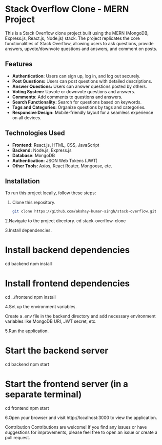 # Stack Overflow Clone - MERN Project

This is a Stack Overflow clone project built using the MERN (MongoDB, Express.js, React.js, Node.js) stack. The project replicates the core functionalities of Stack Overflow, allowing users to ask questions, provide answers, upvote/downvote questions and answers, and comment on posts.

## Features

- **Authentication:** Users can sign up, log in, and log out securely.
- **Post Questions:** Users can post questions with detailed descriptions.
- **Answer Questions:** Users can answer questions posted by others.
- **Voting System:** Upvote or downvote questions and answers.
- **Comments:** Add comments to questions and answers.
- **Search Functionality:** Search for questions based on keywords.
- **Tags and Categories:** Organize questions by tags and categories.
- **Responsive Design:** Mobile-friendly layout for a seamless experience on all devices.

## Technologies Used

- **Frontend:** React.js, HTML, CSS, JavaScript
- **Backend:** Node.js, Express.js
- **Database:** MongoDB
- **Authentication:** JSON Web Tokens (JWT)
- **Other Tools:** Axios, React Router, Mongoose, etc.

## Installation

To run this project locally, follow these steps:

1. Clone this repository.
   ```bash
   git clone https://github.com/akshay-kumar-singh/stack-overflow.git

2.Navigate to the project directory.
cd stack-overflow-clone

3.Install dependencies.
# Install backend dependencies
cd backend
npm install

# Install frontend dependencies
cd ../frontend
npm install


4.Set up the environment variables.

Create a .env file in the backend directory and add necessary environment variables like MongoDB URI, JWT secret, etc.

5.Run the application.
# Start the backend server
cd backend
npm start

# Start the frontend server (in a separate terminal)
cd frontend
npm start


6.Open your browser and visit http://localhost:3000 to view the application.

Contribution
Contributions are welcome! If you find any issues or have suggestions for improvements, please feel free to open an issue or create a pull request.


